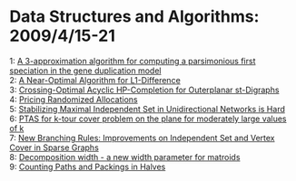 # Data Structures and Algorithms: 2009/4/15-21  
1: [A 3-approximation algorithm for computing a parsimonious first  speciation in the gene duplication model](https://doi.org/10.48550/arXiv.0904.1645)  
2: [A Near-Optimal Algorithm for L1-Difference](https://doi.org/10.48550/arXiv.0904.2027)  
3: [Crossing-Optimal Acyclic HP-Completion for Outerplanar st-Digraphs](https://doi.org/10.48550/arXiv.0904.2129)  
4: [Pricing Randomized Allocations](https://doi.org/10.48550/arXiv.0904.2400)  
5: [Stabilizing Maximal Independent Set in Unidirectional Networks is Hard](https://doi.org/10.48550/arXiv.0903.3106)  
6: [PTAS for k-tour cover problem on the plane for moderately large values  of k](https://doi.org/10.48550/arXiv.0904.2576)  
7: [New Branching Rules: Improvements on Independent Set and Vertex Cover in  Sparse Graphs](https://doi.org/10.48550/arXiv.0904.2712)  
8: [Decomposition width - a new width parameter for matroids](https://doi.org/10.48550/arXiv.0904.2785)  
9: [Counting Paths and Packings in Halves](https://doi.org/10.48550/arXiv.0904.3093)  